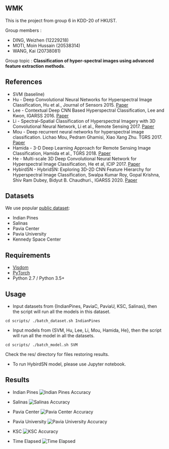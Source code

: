 ## WMK

This is the project from group 6 in KDD-20 of HKUST.  

Group members :
  * DING, Weizhen (12229218)  
  * MOTI, Moin Hussain (20538314)  
  * WANG, Kai (20738081)  

Group topic : **Classification of hyper-spectral images using advanced feature extraction methods**.  

## References

  * SVM (baseline)
  * Hu - Deep Convolutional Neural Networks for Hyperspectral Image Classification, Hu et al., Journal of Sensors 2015. [Paper](http://downloads.hindawi.com/journals/js/2015/258619.pdf)
  * Lee - Contextual Deep CNN Based Hyperspectral Classification, Lee and Kwon, IGARSS 2016. [Paper](https://ieeexplore.ieee.org/stamp/stamp.jsp?tp=&arnumber=7729859)
  * Li - Spectral–Spatial Classification of Hyperspectral Imagery with 3D Convolutional Neural Network, Li et al., Remote Sensing 2017. [Paper](https://www.mdpi.com/2072-4292/9/1/67/htm)
  * Mou - Deep recurrent neural networks for hyperspectral image classification. Lichao Mou, Pedram Ghamisi, Xiao Xang Zhu. TGRS 2017. [Paper](https://ieeexplore.ieee.org/stamp/stamp.jsp?tp=&arnumber=7914752)
  * Hamida - 3-D Deep Learning Approach for Remote Sensing Image Classification, Hamida et al., TGRS 2018. [Paper](https://ieeexplore.ieee.org/stamp/stamp.jsp?tp=&arnumber=8344565)
  * He - Multi-scale 3D Deep Convolutional Neural Network for Hyperspectral Image Classification, He et al, ICIP 2017. [Paper](https://ieeexplore.ieee.org/stamp/stamp.jsp?tp=&arnumber=8297014)
  * HybirdSN - HybridSN: Exploring 3D-2D CNN Feature Hierarchy for Hyperspectral Image Classification, Swalpa Kumar Roy, Gopal Krishna, Shiv Ram Dubey, Bidyut B. Chaudhuri.,  IGARSS 2020. [Paper](https://arxiv.org/pdf/1902.06701.pdf)



## Datasets

We use popular [public dataset](http://www.ehu.eus/ccwintco/index.php/Hyperspectral_Remote_Sensing_Scenes):
  * Indian Pines
  * Salinas
  * Pavia Center
  * Pavia University
  * Kennedy Space Center


## Requirements

  * [Visdom](https://github.com/facebookresearch/visdom)
  * [PyTorch](http://pytorch.org/)
  * Python 2.7 / Python 3.5+  
  
  
## Usage

  * Input datasets from {IndianPines, PaviaC, PaviaU, KSC, Salinas}, then the script will run all the models in this dataset.
```
cd scripts/ ./batch_dataset.sh IndianPines 
```

  * Input models from {SVM, Hu, Lee, Li, Mou, Hamida, He}, then the script will run all the model in all the datasets.
```
cd scripts/ ./batch_model.sh SVM
```
Check the res/ directory for files restoring results.

  * To run HybirdSN model, please use Jupyter notebook.

## Results
  * Indian Pines
![Indian Pines Accuracy](Figures/Acc1.png)

  * Salinas
![Salinas Accuracy](Figures/Acc2.png)

  * Pavia Center
![Pavia Center Accuracy](Figures/Acc3.png)

  * Pavia University
![Pavia University Accuracy](Figures/Acc4.png)

  * KSC
![KSC Accuracy](Figures/Acc5.png)

  * Time Elapsed
![Time Elapsed](Figures/Time.png)
